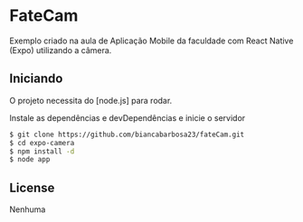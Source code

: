 # FateCam

Exemplo criado na aula de Aplicação Mobile da faculdade com React Native (Expo) utilizando a câmera.

## Iniciando

O projeto necessita do [node.js] para rodar.

Instale as dependências e devDependências e inicie o servidor

```sh
$ git clone https://github.com/biancabarbosa23/fateCam.git
$ cd expo-camera
$ npm install -d
$ node app
```

## License

Nenhuma
